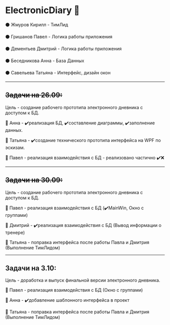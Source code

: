 # ElectronicDiary 📖

⚫ Жмуров Кирилл - ТимЛид

⚫ Гришанов Павел - Логика работы приложения

⚫ Дементьев Дмитрий - Логика работы приложения

⚫ Беседникова Анна - База Данных

⚫ Савельева Татьяна - Интерфейс, дизайн окон

------------------------------------------------------------------------

## ~~Задачи на 26.09:~~

Цель - создание рабочего прототипа электронного дневника с доступом к БД.

🔹 Анна - ✔️реализация БД, ✔️составление диаграммы, ✔️заполнение данных.

🔹 Татьяна - ✔️создание технического прототипа интерфейса на WPF по эскизам.

🔹 Павел - реализация взаимодействия с БД - реализовано частично ✔️❌

------------------------------------------------------------------------

## ~~Задачи на 30.09:~~

Цель - создание рабочего прототипа электронного дневника с доступом к БД.

🔹 Павел - реализация взаимодействия с БД (✔️MainWin, Окно с группами)

🔹 Дмитрий - ✔️реализация взаимодействия с БД (Вывод информации о тренере)

🔹 Татьяна - поправка интерфейса после работы Павла и Дмитрия (Выполнение ТимЛидом)

------------------------------------------------------------------------

## Задачи на 3.10:

Цель - доработка и выпуск финальной версии электронного дневника.

🔹 Павел - реализация взаимодействия с БД (Окно с группами)

🔹 Анна - ✔️добавление шаблонного интерфейса в проект 

🔹 Татьяна - поправка интерфейса после работы Павла и Дмитрия (Выполнение ТимЛидом)
